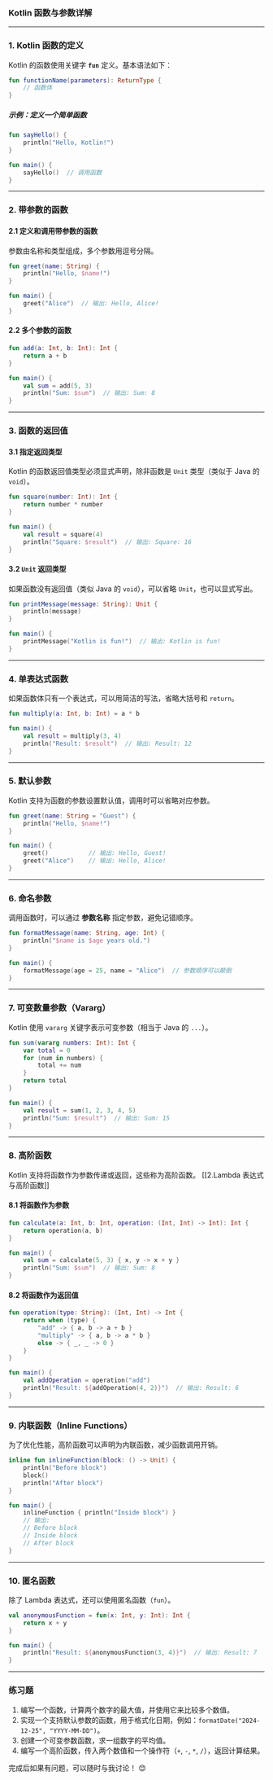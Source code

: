 ### **Kotlin 函数与参数详解**

---

### **1. Kotlin 函数的定义**

Kotlin 的函数使用关键字 **`fun`** 定义。基本语法如下：

```kotlin
fun functionName(parameters): ReturnType {
    // 函数体
}
```

##### **示例：定义一个简单函数**

```kotlin
fun sayHello() {
    println("Hello, Kotlin!")
}

fun main() {
    sayHello()  // 调用函数
}
```

---

### **2. 带参数的函数**

#### **2.1 定义和调用带参数的函数**

参数由名称和类型组成，多个参数用逗号分隔。

```kotlin
fun greet(name: String) {
    println("Hello, $name!")
}

fun main() {
    greet("Alice")  // 输出: Hello, Alice!
}
```

#### **2.2 多个参数的函数**

```kotlin
fun add(a: Int, b: Int): Int {
    return a + b
}

fun main() {
    val sum = add(5, 3)
    println("Sum: $sum")  // 输出: Sum: 8
}
```

---

### **3. 函数的返回值**

#### **3.1 指定返回类型**

Kotlin 的函数返回值类型必须显式声明，除非函数是 `Unit` 类型（类似于 Java 的 `void`）。

```kotlin
fun square(number: Int): Int {
    return number * number
}

fun main() {
    val result = square(4)
    println("Square: $result")  // 输出: Square: 16
}
```

#### **3.2 `Unit` 返回类型**

如果函数没有返回值（类似 Java 的 `void`），可以省略 `Unit`，也可以显式写出。

```kotlin
fun printMessage(message: String): Unit {
    println(message)
}

fun main() {
    printMessage("Kotlin is fun!")  // 输出: Kotlin is fun!
}
```

---

### **4. 单表达式函数**

如果函数体只有一个表达式，可以用简洁的写法，省略大括号和 `return`。

```kotlin
fun multiply(a: Int, b: Int) = a * b

fun main() {
    val result = multiply(3, 4)
    println("Result: $result")  // 输出: Result: 12
}
```

---

### **5. 默认参数**

Kotlin 支持为函数的参数设置默认值，调用时可以省略对应参数。

```kotlin
fun greet(name: String = "Guest") {
    println("Hello, $name!")
}

fun main() {
    greet()           // 输出: Hello, Guest!
    greet("Alice")    // 输出: Hello, Alice!
}
```

---

### **6. 命名参数**

调用函数时，可以通过 **参数名称** 指定参数，避免记错顺序。

```kotlin
fun formatMessage(name: String, age: Int) {
    println("$name is $age years old.")
}

fun main() {
    formatMessage(age = 25, name = "Alice")  // 参数顺序可以颠倒
}
```

---

### **7. 可变数量参数（Vararg）**

Kotlin 使用 `vararg` 关键字表示可变参数（相当于 Java 的 `...`）。

```kotlin
fun sum(vararg numbers: Int): Int {
    var total = 0
    for (num in numbers) {
        total += num
    }
    return total
}

fun main() {
    val result = sum(1, 2, 3, 4, 5)
    println("Sum: $result")  // 输出: Sum: 15
}
```

---

### **8. 高阶函数**

Kotlin 支持将函数作为参数传递或返回，这些称为高阶函数。
[[2.Lambda 表达式与高阶函数]]
#### **8.1 将函数作为参数**

```kotlin
fun calculate(a: Int, b: Int, operation: (Int, Int) -> Int): Int {
    return operation(a, b)
}

fun main() {
    val sum = calculate(5, 3) { x, y -> x + y }
    println("Sum: $sum")  // 输出: Sum: 8
}
```

#### **8.2 将函数作为返回值**

```kotlin
fun operation(type: String): (Int, Int) -> Int {
    return when (type) {
        "add" -> { a, b -> a + b }
        "multiply" -> { a, b -> a * b }
        else -> { _, _ -> 0 }
    }
}

fun main() {
    val addOperation = operation("add")
    println("Result: ${addOperation(4, 2)}")  // 输出: Result: 6
}
```

---

### **9. 内联函数（Inline Functions）**

为了优化性能，高阶函数可以声明为内联函数，减少函数调用开销。

```kotlin
inline fun inlineFunction(block: () -> Unit) {
    println("Before block")
    block()
    println("After block")
}

fun main() {
    inlineFunction { println("Inside block") }
    // 输出:
    // Before block
    // Inside block
    // After block
}
```

---

### **10. 匿名函数**

除了 Lambda 表达式，还可以使用匿名函数（`fun`）。

```kotlin
val anonymousFunction = fun(x: Int, y: Int): Int {
    return x + y
}

fun main() {
    println("Result: ${anonymousFunction(3, 4)}")  // 输出: Result: 7
}
```

---

### **练习题**

1. 编写一个函数，计算两个数字的最大值，并使用它来比较多个数值。
2. 实现一个支持默认参数的函数，用于格式化日期，例如：`formatDate("2024-12-25", "YYYY-MM-DD")`。
3. 创建一个可变参数函数，求一组数字的平均值。
4. 编写一个高阶函数，传入两个数值和一个操作符（`+`, `-`, `*`, `/`），返回计算结果。

完成后如果有问题，可以随时与我讨论！ 😊